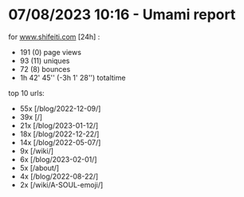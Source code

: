 # 07/08/2023 10:16 - Umami report
for www.shifeiti.com [24h] :

 - 191 (0) page views
 - 93 (11) uniques
 - 72 (8) bounces
 - 1h 42' 45'' (-3h 1' 28'') totaltime


top 10 urls:
 - 55x [/blog/2022-12-09/]
 - 39x [/]
 - 21x [/blog/2023-01-12/]
 - 18x [/blog/2022-12-22/]
 - 14x [/blog/2022-05-07/]
 - 9x [/wiki/]
 - 6x [/blog/2023-02-01/]
 - 5x [/about/]
 - 4x [/blog/2022-08-22/]
 - 2x [/wiki/A-SOUL-emoji/]


